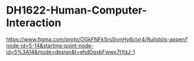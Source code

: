 # DH1622-Human-Computer-Interaction
https://www.figma.com/proto/OGkFNFkSrsSivnHy6clxr4/Rullstols-appen?node-id=5-14&starting-point-node-id=5%3A14&mode=design&t=ehdDqxbFwwx7tYdJ-1
